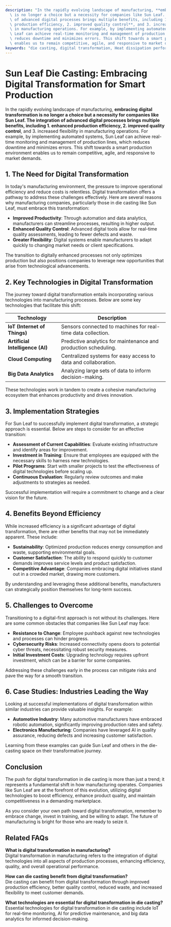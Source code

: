 ```yaml
---
description: "In the rapidly evolving landscape of manufacturing, **embracing digital transformation\
  \ is no longer a choice but a necessity for companies like Sun Leaf. The integration\
  \ of advanced digital processes brings multiple benefits, including 1. enhanced\
  \ production efficiency, 2. improved quality control**, and 3. increased flexibility\
  \ in manufacturing operations. For example, by implementing automated systems, Sun\
  \ Leaf can achieve real-time monitoring and management of production lines, which\
  \ reduces downtime and minimizes errors. This shift towards a smart production environment\
  \ enables us to remain competitive, agile, and responsive to market demands."
keywords: "die casting, digital transformation, Heat dissipation performance, Heat sink"
---
```

# Sun Leaf Die Casting: Embracing Digital Transformation for Smart Production

In the rapidly evolving landscape of manufacturing, **embracing digital transformation is no longer a choice but a necessity for companies like Sun Leaf. The integration of advanced digital processes brings multiple benefits, including 1. enhanced production efficiency, 2. improved quality control**, and 3. increased flexibility in manufacturing operations. For example, by implementing automated systems, Sun Leaf can achieve real-time monitoring and management of production lines, which reduces downtime and minimizes errors. This shift towards a smart production environment enables us to remain competitive, agile, and responsive to market demands.

## 1. The Need for Digital Transformation

In today's manufacturing environment, the pressure to improve operational efficiency and reduce costs is relentless. Digital transformation offers a pathway to address these challenges effectively. Here are several reasons why manufacturing companies, particularly those in die casting like Sun Leaf, must embrace this transformation:

- **Improved Productivity**: Through automation and data analytics, manufacturers can streamline processes, resulting in higher output.
- **Enhanced Quality Control**: Advanced digital tools allow for real-time quality assessments, leading to fewer defects and waste.
- **Greater Flexibility**: Digital systems enable manufacturers to adapt quickly to changing market needs or client specifications.

The transition to digitally enhanced processes not only optimizes production but also positions companies to leverage new opportunities that arise from technological advancements.

## 2. Key Technologies in Digital Transformation

The journey toward digital transformation entails incorporating various technologies into manufacturing processes. Below are some key technologies that facilitate this shift:

| Technology                  | Description                                         |
|----------------------------|-----------------------------------------------------|
| **IoT (Internet of Things)**          | Sensors connected to machines for real-time data collection. |
| **Artificial Intelligence (AI)**   | Predictive analytics for maintenance and production scheduling.   |
| **Cloud Computing**            | Centralized systems for easy access to data and collaboration.   |
| **Big Data Analytics**       | Analyzing large sets of data to inform decision-making.          |

These technologies work in tandem to create a cohesive manufacturing ecosystem that enhances productivity and drives innovation.

## 3. Implementation Strategies

For Sun Leaf to successfully implement digital transformation, a strategic approach is essential. Below are steps to consider for an effective transition:

- **Assessment of Current Capabilities**: Evaluate existing infrastructure and identify areas for improvement.
- **Investment in Training**: Ensure that employees are equipped with the necessary skills to harness new technologies.
- **Pilot Programs**: Start with smaller projects to test the effectiveness of digital technologies before scaling up.
- **Continuous Evaluation**: Regularly review outcomes and make adjustments to strategies as needed.

Successful implementation will require a commitment to change and a clear vision for the future.

## 4. Benefits Beyond Efficiency

While increased efficiency is a significant advantage of digital transformation, there are other benefits that may not be immediately apparent. These include:

- **Sustainability**: Optimized production reduces energy consumption and waste, supporting environmental goals.
- **Customer Satisfaction**: The ability to respond quickly to customer demands improves service levels and product satisfaction.
- **Competitive Advantage**: Companies embracing digital initiatives stand out in a crowded market, drawing more customers.

By understanding and leveraging these additional benefits, manufacturers can strategically position themselves for long-term success.

## 5. Challenges to Overcome

Transitioning to a digital-first approach is not without its challenges. Here are some common obstacles that companies like Sun Leaf may face:

- **Resistance to Change**: Employee pushback against new technologies and processes can hinder progress.
- **Cybersecurity Risks**: Increased connectivity opens doors to potential cyber threats, necessitating robust security measures.
- **Initial Investment Costs**: Upgrading technology requires upfront investment, which can be a barrier for some companies.

Addressing these challenges early in the process can mitigate risks and pave the way for a smooth transition.

## 6. Case Studies: Industries Leading the Way

Looking at successful implementations of digital transformation within similar industries can provide valuable insights. For example:

- **Automotive Industry**: Many automotive manufacturers have embraced robotic automation, significantly improving production rates and safety.
- **Electronics Manufacturing**: Companies have leveraged AI in quality assurance, reducing defects and increasing customer satisfaction.

Learning from these examples can guide Sun Leaf and others in the die-casting space on their transformative journey.

## Conclusion

The push for digital transformation in die casting is more than just a trend; it represents a fundamental shift in how manufacturing operates. Companies like Sun Leaf are at the forefront of this evolution, utilizing digital technologies to boost efficiency, enhance product quality, and maintain competitiveness in a demanding marketplace.

As you consider your own path toward digital transformation, remember to embrace change, invest in training, and be willing to adapt. The future of manufacturing is bright for those who are ready to seize it.

## Related FAQs

**What is digital transformation in manufacturing?**  
Digital transformation in manufacturing refers to the integration of digital technologies into all aspects of production processes, enhancing efficiency, quality, and overall operational performance.

**How can die casting benefit from digital transformation?**  
Die casting can benefit from digital transformation through improved production efficiency, better quality control, reduced waste, and increased flexibility to meet customer demands.

**What technologies are essential for digital transformation in die casting?**  
Essential technologies for digital transformation in die casting include IoT for real-time monitoring, AI for predictive maintenance, and big data analytics for informed decision-making.
